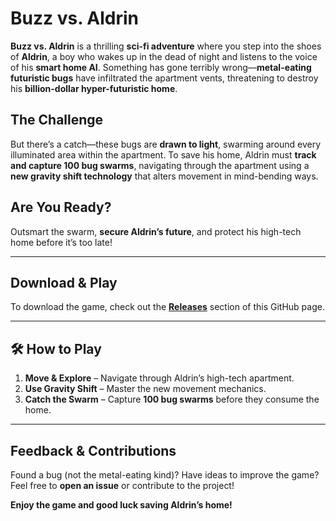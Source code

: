 #  Buzz vs. Aldrin   

**Buzz vs. Aldrin** is a thrilling **sci-fi adventure** where you step into the shoes of **Aldrin**, a boy who wakes up in the dead of night and listens to the voice of his **smart home AI**. Something has gone terribly wrong—**metal-eating futuristic bugs** have infiltrated the apartment vents, threatening to destroy his **billion-dollar hyper-futuristic home**.  

##  The Challenge  
But there’s a catch—these bugs are **drawn to light**, swarming around every illuminated area within the apartment. To save his home, Aldrin must **track and capture 100 bug swarms**, navigating through the apartment using a **new gravity shift technology** that alters movement in mind-bending ways.  

##  Are You Ready?  
Outsmart the swarm, **secure Aldrin’s future**, and protect his high-tech home before it’s too late!  

---

##  Download & Play  
To download the game, check out the **[Releases](https://github.com/Harsha-Udutha/Buzz-Aldrin/releases)** section of this GitHub page.  

---

## 🛠 How to Play  
1. **Move & Explore** – Navigate through Aldrin’s high-tech apartment.  
2. **Use Gravity Shift** – Master the new movement mechanics.  
3. **Catch the Swarm** – Capture **100 bug swarms** before they consume the home.  

---

##  Feedback & Contributions  
Found a bug (not the metal-eating kind)? Have ideas to improve the game? Feel free to **open an issue** or contribute to the project!  

 **Enjoy the game and good luck saving Aldrin’s home!**  
